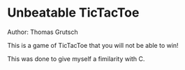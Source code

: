 # Unbeatable TicTacToe

Author: Thomas Grutsch

This is a game of TicTacToe that you will not be able to win!

This was done to give myself a fimilarity with C. 